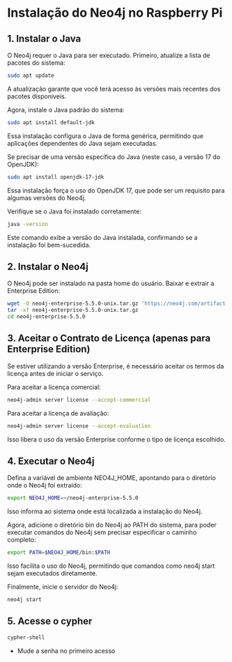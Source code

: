 # Instalação do Neo4j no Raspberry Pi

## 1. Instalar o Java

O Neo4j requer o Java para ser executado. Primeiro, atualize a lista de pacotes do sistema:
```bash
sudo apt update
```
A atualização garante que você terá acesso às versões mais recentes dos pacotes disponíveis.

Agora, instale o Java padrão do sistema:
```bash
sudo apt install default-jdk
```
Essa instalação configura o Java de forma genérica, permitindo que aplicações dependentes do Java sejam executadas.

Se precisar de uma versão específica do Java (neste caso, a versão 17 do OpenJDK):
```bash
sudo apt install openjdk-17-jdk
```
Essa instalação força o uso do OpenJDK 17, que pode ser um requisito para algumas versões do Neo4j.

Verifique se o Java foi instalado corretamente:
```bash
java -version
```
Este comando exibe a versão do Java instalada, confirmando se a instalação foi bem-sucedida.

## 2. Instalar o Neo4j

O Neo4j pode ser instalado na pasta home do usuário.
Baixar e extrair a Enterprise Edition:

```bash
wget -O neo4j-enterprise-5.5.0-unix.tar.gz 'https://neo4j.com/artifact.php?name=neo4j-enterprise-5.5.0-unix.tar.gz'
tar -xf neo4j-enterprise-5.5.0-unix.tar.gz
cd neo4j-enterprise-5.5.0
```

## 3. Aceitar o Contrato de Licença (apenas para Enterprise Edition)
Se estiver utilizando a versão Enterprise, é necessário aceitar os termos da licença antes de iniciar o serviço.

Para aceitar a licença comercial:

```bash
neo4j-admin server license --accept-commercial
```

Para aceitar a licença de avaliação:

```bash
neo4j-admin server license --accept-evaluation
```
Isso libera o uso da versão Enterprise conforme o tipo de licença escolhido.

## 4. Executar o Neo4j
Defina a variável de ambiente NEO4J_HOME, apontando para o diretório onde o Neo4j foi extraído:

```bash
export NEO4J_HOME=~/neo4j-enterprise-5.5.0
```
Isso informa ao sistema onde está localizada a instalação do Neo4j.

Agora, adicione o diretório bin do Neo4j ao PATH do sistema, para poder executar comandos do Neo4j sem precisar especificar o caminho completo:
```bash
export PATH=$NEO4J_HOME/bin:$PATH
```

Isso facilita o uso do Neo4j, permitindo que comandos como neo4j start sejam executados diretamente.

Finalmente, inicie o servidor do Neo4j:
```bash
neo4j start
```

## 5. Acesse o cypher

```bash
cypher-shell
```


* Mude a senha no primeiro acesso
